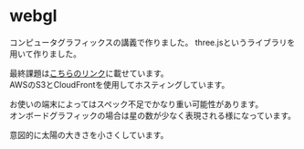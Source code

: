 # webgl
コンピュータグラフィックスの講義で作りました。
three.jsというライブラリを用いて作りました。

最終課題は[こちらのリンク](https://s3-ap-northeast-1.amazonaws.com/webgl.massyu.net/last/original.html)に載せています。  
AWSのS3とCloudFrontを使用してホスティングしています。

お使いの端末によってはスペック不足でかなり重い可能性があります。  
オンボードグラフィックの場合は星の数が少なく表現される様になっています。  

意図的に太陽の大きさを小さくしています。
